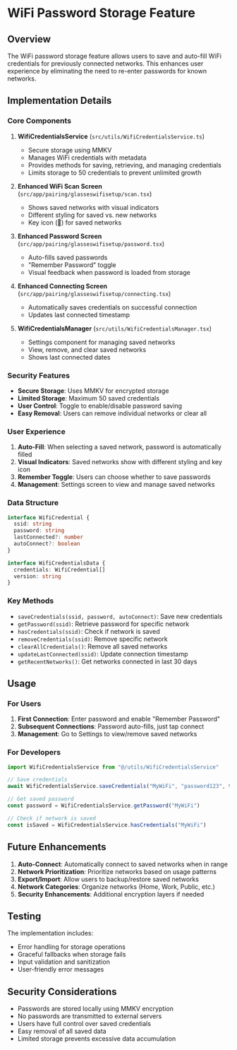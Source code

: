 # WiFi Password Storage Feature

## Overview

The WiFi password storage feature allows users to save and auto-fill WiFi credentials for previously connected networks. This enhances user experience by eliminating the need to re-enter passwords for known networks.

## Implementation Details

### Core Components

1. **WifiCredentialsService** (`src/utils/WifiCredentialsService.ts`)
   - Secure storage using MMKV
   - Manages WiFi credentials with metadata
   - Provides methods for saving, retrieving, and managing credentials
   - Limits storage to 50 credentials to prevent unlimited growth

2. **Enhanced WiFi Scan Screen** (`src/app/pairing/glasseswifisetup/scan.tsx`)
   - Shows saved networks with visual indicators
   - Different styling for saved vs. new networks
   - Key icon (🔑) for saved networks

3. **Enhanced Password Screen** (`src/app/pairing/glasseswifisetup/password.tsx`)
   - Auto-fills saved passwords
   - "Remember Password" toggle
   - Visual feedback when password is loaded from storage

4. **Enhanced Connecting Screen** (`src/app/pairing/glasseswifisetup/connecting.tsx`)
   - Automatically saves credentials on successful connection
   - Updates last connected timestamp

5. **WifiCredentialsManager** (`src/utils/WifiCredentialsManager.tsx`)
   - Settings component for managing saved networks
   - View, remove, and clear saved networks
   - Shows last connected dates

### Security Features

- **Secure Storage**: Uses MMKV for encrypted storage
- **Limited Storage**: Maximum 50 saved credentials
- **User Control**: Toggle to enable/disable password saving
- **Easy Removal**: Users can remove individual networks or clear all

### User Experience

1. **Auto-Fill**: When selecting a saved network, password is automatically filled
2. **Visual Indicators**: Saved networks show with different styling and key icon
3. **Remember Toggle**: Users can choose whether to save passwords
4. **Management**: Settings screen to view and manage saved networks

### Data Structure

```typescript
interface WifiCredential {
  ssid: string
  password: string
  lastConnected?: number
  autoConnect?: boolean
}

interface WifiCredentialsData {
  credentials: WifiCredential[]
  version: string
}
```

### Key Methods

- `saveCredentials(ssid, password, autoConnect)`: Save new credentials
- `getPassword(ssid)`: Retrieve password for specific network
- `hasCredentials(ssid)`: Check if network is saved
- `removeCredentials(ssid)`: Remove specific network
- `clearAllCredentials()`: Remove all saved networks
- `updateLastConnected(ssid)`: Update connection timestamp
- `getRecentNetworks()`: Get networks connected in last 30 days

## Usage

### For Users

1. **First Connection**: Enter password and enable "Remember Password"
2. **Subsequent Connections**: Password auto-fills, just tap connect
3. **Management**: Go to Settings to view/remove saved networks

### For Developers

```typescript
import WifiCredentialsService from "@/utils/WifiCredentialsService"

// Save credentials
await WifiCredentialsService.saveCredentials("MyWiFi", "password123", true)

// Get saved password
const password = WifiCredentialsService.getPassword("MyWiFi")

// Check if network is saved
const isSaved = WifiCredentialsService.hasCredentials("MyWiFi")
```

## Future Enhancements

1. **Auto-Connect**: Automatically connect to saved networks when in range
2. **Network Prioritization**: Prioritize networks based on usage patterns
3. **Export/Import**: Allow users to backup/restore saved networks
4. **Network Categories**: Organize networks (Home, Work, Public, etc.)
5. **Security Enhancements**: Additional encryption layers if needed

## Testing

The implementation includes:

- Error handling for storage operations
- Graceful fallbacks when storage fails
- Input validation and sanitization
- User-friendly error messages

## Security Considerations

- Passwords are stored locally using MMKV encryption
- No passwords are transmitted to external servers
- Users have full control over saved credentials
- Easy removal of all saved data
- Limited storage prevents excessive data accumulation
